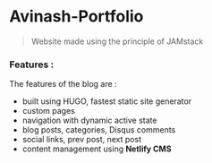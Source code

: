 # Avinash-Portfolio

> Website made using the principle of JAMstack

### Features :

The features of the blog are :
- built using HUGO, fastest static site generator
- custom pages
- navigation with dynamic active state
- blog posts, categories, Disqus comments
- social links, prev post, next post
- content management using __Netlify CMS__